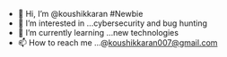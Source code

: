 - 👋 Hi, I’m @koushikkaran #Newbie
- 👀 I’m interested in ...cybersecurity and bug hunting
- 🌱 I’m currently learning ...new technologies 
- 📫 How to reach me ...@koushikkaran007@gmail.com

<!---
koushikkaran/koushikkaran is a ✨ special ✨ repository because its `README.md` (this file) appears on your GitHub profile.
You can click the Preview link to take a look at your changes.
--->
